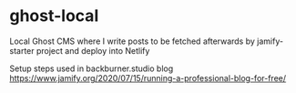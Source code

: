 # ghost-local
Local Ghost CMS where I write posts to be fetched afterwards by jamify-starter project and deploy into Netlify

Setup steps used in backburner.studio blog
https://www.jamify.org/2020/07/15/running-a-professional-blog-for-free/
